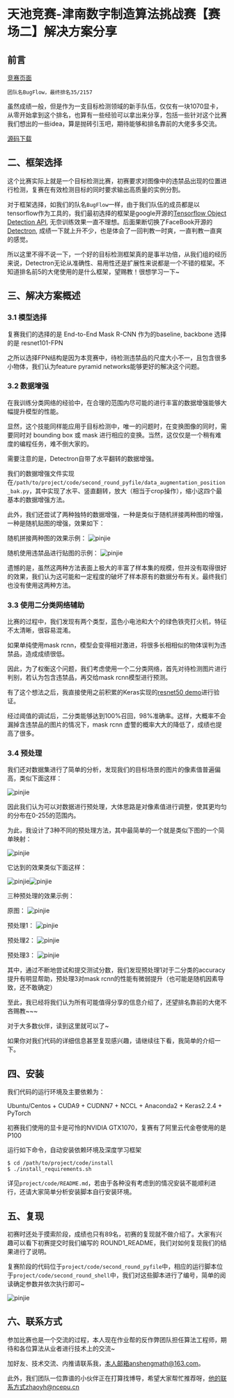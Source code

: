 # 天池竞赛-津南数字制造算法挑战赛【赛场二】解决方案分享

## 前言

[竞赛页面](https://tianchi.aliyun.com/competition/entrance/231703/introduction?spm=5176.12281957.1004.5.38b04c2aHXG8h5)

`团队名BugFlow，最终排名35/2157`

虽然成绩一般，但是作为一支目标检测领域的新手队伍，仅仅有一块1070显卡，从零开始拿到这个排名，也算有一些经验可以拿出来分享，包括一些针对这个比赛我们想出的一些idea，算是抛砖引玉吧，期待能够和排名靠前的大佬多多交流。

[源码下载](https://github.com/monkeyDemon/TianChi_JinNan2)


## 二、框架选择

这个比赛实际上就是一个目标检测比赛，初赛要求对图像中的违禁品出现的位置进行检测，复赛在有效检测目标的同时要求输出高质量的实例分割。

对于框架选择，如我们的队名`BugFlow`一样，由于我们队伍的成员都是以tensorflow作为工具的，我们最初选择的框架是google开源的[Tensorflow Object Detection API](https://github.com/tensorflow/models/tree/master/research/object_detection), 无奈训练效果一直不理想。后面果断切换了FaceBook开源的[Detectron](https://github.com/facebookresearch/Detectron), 成绩一下就上升不少，也是体会了一回判教一时爽，一直判教一直爽的感觉。

所以这里不得不说一下，一个好的目标检测框架真的是事半功倍，从我们组的经历来说，Detectron无论从准确性、易用性还是扩展性来说都是一个不错的框架。不知道排名前5的大佬使用的是什么框架，望赐教！很想学习一下~

## 三、解决方案概述

### 3.1 模型选择

复赛我们的选择的是 End-to-End Mask R-CNN 作为的baseline, backbone 选择的是 resnet101-FPN

之所以选择FPN结构是因为本竞赛中，待检测违禁品的尺度大小不一，且包含很多小物体，我们认为feature pyramid networks能够更好的解决这个问题。

### 3.2 数据增强

在我训练分类网络的经验中，在合理的范围内尽可能的进行丰富的数据增强能够大幅提升模型的性能。

显然，这个技能同样能应用于目标检测中，唯一的问题时，在变换图像的同时，需要同时对 bounding box 或 mask 进行相应的变换。当然，这仅仅是一个稍有难度的编程任务，难不倒大家的。

需要注意的是，Detectron自带了水平翻转的数据增强。

我们的数据增强文件实现在`/path/to/project/code/second_round_pyfile/data_augmentation_position_bak.py`，其中实现了水平、竖直翻转，放大（相当于crop操作），缩小这四个最基本的数据增强方法。

此外，我们还尝试了两种独特的数据增强，一种是类似于随机拼接两种图的增强，一种是随机贴图的增强，效果如下：

随机拼接两种图的效果示例：
![pinjie](https://raw.githubusercontent.com/wiki/monkeyDemon/AI-Toolbox/readme_image/tianchi_jinnan2/pinjie.jpg)

随机使用违禁品进行贴图的示例：
![pinjie](https://raw.githubusercontent.com/wiki/monkeyDemon/AI-Toolbox/readme_image/tianchi_jinnan2/paste_normal.jpg)

遗憾的是，虽然这两种方法表面上极大的丰富了样本集的规模，但并没有取得很好的效果，我们认为这可能和一定程度的破坏了样本原有的数据分布有关。最终我们也没有使用这两种方法。

### 3.3 使用二分类网络辅助

比赛的过程中，我们发现有两个类型，蓝色小电池和大个的绿色铁壳打火机，特征不太清晰，很容易混淆。

如果单纯使用mask rcnn，模型会变得相对激进，将很多长相相似的物体误判为违禁品，造成成绩很低。

因此，为了权衡这个问题，我们考虑使用一个二分类网络，首先对待检测图片进行判别，若认为包含违禁品，再交给mask rcnn模型进行预测。

有了这个想法之后，我直接使用之前积累的Keras实现的[resnet50 demo](https://github.com/monkeyDemon/AI-Toolbox/tree/master/computer_vision/image_classification_keras/resNet_template)进行验证。

经过阈值的调试后，二分类能够达到100%召回，98%准确率。这样，大概率不会漏掉含违禁品的图片的情况下，mask rcnn 虚警的概率大大的降低了，成绩也提高了很多。

### 3.4 预处理

我们还对数据集进行了简单的分析，发现我们的目标场景的图片的像素值普遍偏高，类似下面这样：

![pinjie](https://raw.githubusercontent.com/wiki/monkeyDemon/AI-Toolbox/readme_image/tianchi_jinnan2/b_src.png)

因此我们认为可以对数据进行预处理，大体思路是对像素值进行调整，使其更均匀的分布在0-255的范围内。

为此，我设计了3种不同的预处理方法，其中最简单的一个就是类似下图的一个简单映射：

![pinjie](https://raw.githubusercontent.com/wiki/monkeyDemon/AI-Toolbox/readme_image/tianchi_jinnan2/erci.png)

它达到的效果类似下面这样：

![pinjie](https://raw.githubusercontent.com/wiki/monkeyDemon/AI-Toolbox/readme_image/tianchi_jinnan2/b_src.png)![pinjie](https://raw.githubusercontent.com/wiki/monkeyDemon/AI-Toolbox/readme_image/tianchi_jinnan2/b_sigmoid.png)

三种预处理的效果示例：

原图：
![pinjie](https://raw.githubusercontent.com/wiki/monkeyDemon/AI-Toolbox/readme_image/tianchi_jinnan2/2_src.jpg)

预处理1：
![pinjie](https://raw.githubusercontent.com/wiki/monkeyDemon/AI-Toolbox/readme_image/tianchi_jinnan2/2_sigmoid.jpg)

预处理2：
![pinjie](https://raw.githubusercontent.com/wiki/monkeyDemon/AI-Toolbox/readme_image/tianchi_jinnan2/2_poly.jpg)

预处理3：
![pinjie](https://raw.githubusercontent.com/wiki/monkeyDemon/AI-Toolbox/readme_image/tianchi_jinnan2/2_contrast.jpg)

其中，通过不断地尝试和提交测试分数，我们发现预处理1对于二分类的accuracy提升有明显帮助，预处理3对mask rcnn的性能有微弱提升（也可能是随机因素导致，还不敢确定）

至此，我已经将我们认为所有可能值得分享的信息介绍了，还望排名靠前的大佬不吝赐教~~~

对于大多数伙伴，读到这里就可以了~

如果你对我们代码的详细信息甚至复现感兴趣，请继续往下看，我简单的介绍一下。

## 四、安装

我们代码的运行环境及主要依赖为：

Ubuntu/Centos + CUDA9 + CUDNN7 + NCCL + Anaconda2 + Keras2.2.4 + PyTorch

初赛我们使用的显卡是可怜的NVIDIA GTX1070，复赛有了阿里云代金卷使用的是P100

运行如下命令，自动安装依赖环境及深度学习框架

```
$ cd /path/to/project/code/install
$ ./install_requirements.sh
```

详见`project/code/README.md`，若由于各种没有考虑到的情况安装不能顺利进行，还请大家简单分析安装脚本自行安装环境。

## 五、复现

初赛时还处于摸索阶段，成绩也只有89名，初赛的复现就不做介绍了。大家有兴趣可以看下初赛提交时我们编写的 ROUND1_README，我们对如何复现我们的结果进行了说明。

复赛阶段的代码位于`project/code/second_round_pyfile`中，相应的运行脚本位于`project/code/second_round_shell`中，我们对这些脚本进行了编号，简单的阅读确定参数并依次执行即可~

![pinjie](https://raw.githubusercontent.com/wiki/monkeyDemon/AI-Toolbox/readme_image/tianchi_jinnan2/shell.png)

## 六、联系方式

参加比赛也是一个交流的过程，本人现在作业帮的反作弊团队担任算法工程师，期待和各位算法从业者进行技术上的交流~

加好友、技术交流、内推请联系我，本人邮箱anshengmath@163.com。

此外，我们团队一位靠谱的小伙伴正在打算找博导，希望大家帮忙推荐呀，他的联系方式zhaoyh@ncepu.cn
